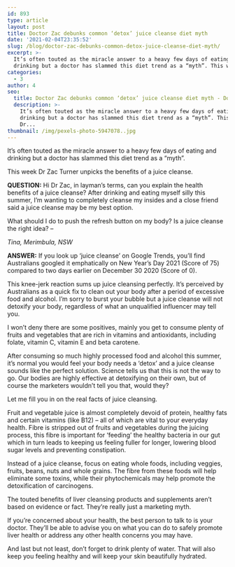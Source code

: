 ```yaml
---
id: 893
type: article
layout: post
title: Doctor Zac debunks common ‘detox’ juice cleanse diet myth
date: '2021-02-04T23:35:52'
slug: /blog/doctor-zac-debunks-common-detox-juice-cleanse-diet-myth/
excerpt: >-
  It’s often touted as the miracle answer to a heavy few days of eating and
  drinking but a doctor has slammed this diet trend as a “myth”. This week Dr…
categories:
  - 3
author: 4
seo:
  title: Doctor Zac debunks common ‘detox’ juice cleanse diet myth - Doctor Zac
  description: >-
    It’s often touted as the miracle answer to a heavy few days of eating and
    drinking but a doctor has slammed this diet trend as a “myth”. This week
    Dr...
thumbnail: /img/pexels-photo-5947078..jpg
---
```

It’s often touted as the miracle answer to a heavy few days of eating and drinking but a doctor has slammed this diet trend as a “myth”.

This week Dr Zac Turner unpicks the benefits of a juice cleanse.

**QUESTION:** Hi Dr Zac, in layman’s terms, can you explain the health benefits of a juice cleanse? After drinking and eating myself silly this summer, I’m wanting to completely cleanse my insides and a close friend said a juice cleanse may be my best option.

What should I do to push the refresh button on my body? Is a juice cleanse the right idea? _–_

_Tina, Merimbula, NSW_

**ANSWER:** If you look up ‘juice cleanse’ on Google Trends, you’ll find Australians googled it emphatically on New Year’s Day 2021 (Score of 75) compared to two days earlier on December 30 2020 (Score of 0).

This knee-jerk reaction sums up juice cleansing perfectly. It’s perceived by Australians as a quick fix to clean out your body after a period of excessive food and alcohol. I’m sorry to burst your bubble but a juice cleanse will not detoxify your body, regardless of what an unqualified influencer may tell you.

I won’t deny there are some positives, mainly you get to consume plenty of fruits and vegetables that are rich in vitamins and antioxidants, including folate, vitamin C, vitamin E and beta carotene.

After consuming so much highly processed food and alcohol this summer, it’s normal you would feel your body needs a ‘detox’ and a juice cleanse sounds like the perfect solution. Science tells us that this is not the way to go. Our bodies are highly effective at detoxifying on their own, but of course the marketers wouldn’t tell you that, would they?

Let me fill you in on the real facts of juice cleansing.

Fruit and vegetable juice is almost completely devoid of protein, healthy fats and certain vitamins (like B12) – all of which are vital to your everyday health. Fibre is stripped out of fruits and vegetables during the juicing process, this fibre is important for ‘feeding’ the healthy bacteria in our gut which in turn leads to keeping us feeling fuller for longer, lowering blood sugar levels and preventing constipation.

Instead of a juice cleanse, focus on eating whole foods, including veggies, fruits, beans, nuts and whole grains. The fibre from these foods will help eliminate some toxins, while their phytochemicals may help promote the detoxification of carcinogens.

The touted benefits of liver cleansing products and supplements aren’t based on evidence or fact. They’re really just a marketing myth.

If you’re concerned about your health, the best person to talk to is your doctor. They’ll be able to advise you on what you can do to safely promote liver health or address any other health concerns you may have.

And last but not least, don’t forget to drink plenty of water. That will also keep you feeling healthy and will keep your skin beautifully hydrated.